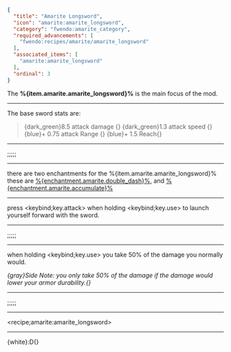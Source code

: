 ```json
{
  "title": "Amarite Longsword",
  "icon": "amarite:amarite_longsword",
  "category": "fwendo:amarite_category",
  "required_advancements": [
    "fwendo:recipes/amarite/amarite_longsword"
  ],
  "associated_items": [
    "amarite:amarite_longsword"
  ],
  "ordinal": 3
}
```

The **%{item.amarite.amarite_longsword}%** is the main focus of the mod.

---

The base sword stats are:
> {dark_green}8.5 attack damage      {}
> {dark_green}1.3 attack speed         {}
> {blue}+ 0.75 attack Range      {}
> {blue}+ 1.5 Reach{}

---

;;;;;

---

there are two enchantments for the %{item.amarite.amarite_longsword}%
these are [%{enchantment.amarite.double_dash}%](^fwendo:amarite/double_dash), and [%{enchantment.amarite.accumulate}%](^fwendo:amarite/accumulate)

---

press <keybind;key.attack> when holding <keybind;key.use> to launch yourself forward with the sword.

---

;;;;;

---

when holding <keybind;key.use> you take 50% of the damage you normally would.


*{gray}Side Note: you only take 50% of the damage if the damage would lower your armor durability.{}*

---

;;;;;

---

<recipe;amarite:amarite_longsword>

---

{white}:D{}